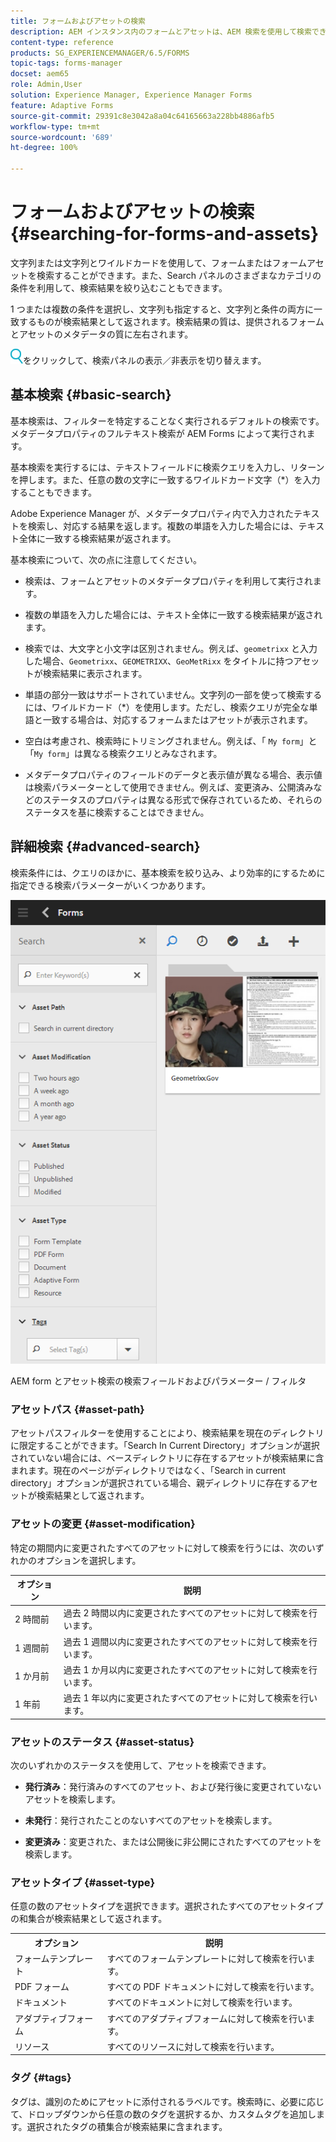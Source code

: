 ```yaml
---
title: フォームおよびアセットの検索
description: AEM インスタンス内のフォームとアセットは、AEM 検索を使用して検索できます。基本検索と詳細検索で、アセットを素早く探し出すことができます。
content-type: reference
products: SG_EXPERIENCEMANAGER/6.5/FORMS
topic-tags: forms-manager
docset: aem65
role: Admin,User
solution: Experience Manager, Experience Manager Forms
feature: Adaptive Forms
source-git-commit: 29391c8e3042a8a04c64165663a228bb4886afb5
workflow-type: tm+mt
source-wordcount: '689'
ht-degree: 100%

---
```


# フォームおよびアセットの検索{#searching-for-forms-and-assets}

文字列または文字列とワイルドカードを使用して、フォームまたはフォームアセットを検索することができます。また、Search パネルのさまざまなカテゴリの条件を利用して、検索結果を絞り込むこともできます。

1 つまたは複数の条件を選択し、文字列も指定すると、文字列と条件の両方に一致するものが検索結果として返されます。検索結果の質は、提供されるフォームとアセットのメタデータの質に左右されます。

![aem6forms_search](assets/aem6forms_search.png)をクリックして、検索パネルの表示／非表示を切り替えます。

## 基本検索 {#basic-search}

基本検索は、フィルターを特定することなく実行されるデフォルトの検索です。メタデータプロパティのフルテキスト検索が AEM Forms によって実行されます。

基本検索を実行するには、テキストフィールドに検索クエリを入力し、リターンを押します。また、任意の数の文字に一致するワイルドカード文字（&#42;）を入力することもできます。

Adobe Experience Manager が、メタデータプロパティ内で入力されたテキストを検索し、対応する結果を返します。複数の単語を入力した場合には、テキスト全体に一致する検索結果が返されます。

基本検索について、次の点に注意してください。

* 検索は、フォームとアセットのメタデータプロパティを利用して実行されます。
* 複数の単語を入力した場合には、テキスト全体に一致する検索結果が返されます。
* 検索では、大文字と小文字は区別されません。例えば、`geometrixx` と入力した場合、`Geometrixx`、`GEOMETRIXX`、`GeoMetRixx` をタイトルに持つアセットが検索結果に表示されます。

* 単語の部分一致はサポートされていません。文字列の一部を使って検索するには、ワイルドカード（&#42;）を使用します。ただし、検索クエリが完全な単語と一致する場合は、対応するフォームまたはアセットが表示されます。
* 空白は考慮され、検索時にトリミングされません。例えば、「 `My form`」と「`My form`」は異なる検索クエリとみなされます。

* メタデータプロパティのフィールドのデータと表示値が異なる場合、表示値は検索パラメーターとして使用できません。例えば、変更済み、公開済みなどのステータスのプロパティは異なる形式で保存されているため、それらのステータスを基に検索することはできません。

## 詳細検索 {#advanced-search}

検索条件には、クエリのほかに、基本検索を絞り込み、より効率的にするために指定できる検索パラメーターがいくつかあります。

![AEM form とアセット検索の検索フィールドおよびパラメーター / フィルタ](assets/search_forms_assets.png)

AEM form とアセット検索の検索フィールドおよびパラメーター / フィルタ

### アセットパス {#asset-path}

アセットパスフィルターを使用することにより、検索結果を現在のディレクトリに限定することができます。「Search In Current Directory」オプションが選択されていない場合には、ベースディレクトリに存在するアセットが検索結果に含まれます。現在のページがディレクトリではなく、「Search in current directory」オプションが選択されている場合、親ディレクトリに存在するアセットが検索結果として返されます。

### アセットの変更 {#asset-modification}

特定の期間内に変更されたすべてのアセットに対して検索を行うには、次のいずれかのオプションを選択します。

| **オプション** | **説明** |
|---|---|
| 2 時間前 | 過去 2 時間以内に変更されたすべてのアセットに対して検索を行います。 |
| 1 週間前 | 過去 1 週間以内に変更されたすべてのアセットに対して検索を行います。 |
| 1 か月前 | 過去 1 か月以内に変更されたすべてのアセットに対して検索を行います。 |
| 1 年前 | 過去 1 年以内に変更されたすべてのアセットに対して検索を行います。 |

### アセットのステータス {#asset-status}

次のいずれかのステータスを使用して、アセットを検索できます。

* **発行済み**：発行済みのすべてのアセット、および発行後に変更されていないアセットを検索します。

* **未発行**：発行されたことのないすべてのアセットを検索します。

* **変更済み**：変更された、または公開後に非公開にされたすべてのアセットを検索します。

### アセットタイプ {#asset-type}

任意の数のアセットタイプを選択できます。選択されたすべてのアセットタイプの和集合が検索結果として返されます。

<table>
 <tbody>
  <tr>
   <th>オプション</th> 
   <th>説明</th> 
  </tr>
  <tr>
   <td>フォームテンプレート<br /> </td> 
   <td>すべてのフォームテンプレートに対して検索を行います。<br /> </td> 
  </tr>
  <tr>
   <td>PDF フォーム</td> 
   <td>すべての PDF ドキュメントに対して検索を行います。</td> 
  </tr>
  <tr>
   <td>ドキュメント</td> 
   <td>すべてのドキュメントに対して検索を行います。</td> 
  </tr>
  <tr>
   <td>アダプティブフォーム<br /> </td> 
   <td>すべてのアダプティブフォームに対して検索を行います。</td> 
  </tr>
  <tr>
   <td>リソース</td> 
   <td>すべてのリソースに対して検索を行います。<br /> </td> 
  </tr>
 </tbody>
</table>

### タグ {#tags}

タグは、識別のためにアセットに添付されるラベルです。検索時に、必要に応じて、ドロップダウンから任意の数のタグを選択するか、カスタムタグを追加します。選択されたタグの積集合が検索結果に含まれます。
